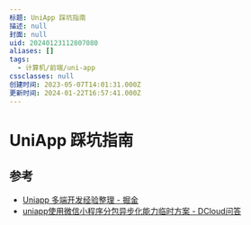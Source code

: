 ```yaml
---
标题: UniApp 踩坑指南
描述: null
封面: null
uid: 20240123112807080
aliases: []
tags:
  - 计算机/前端/uni-app
cssclasses: null
创建时间: 2023-05-07T14:01:31.000Z
更新时间: 2024-01-22T16:57:41.000Z
---
```


# UniApp 踩坑指南

## 参考

- [Uniapp 多端开发经验整理 - 掘金](https://juejin.cn/post/7138221718518595621)
- [uniapp使用微信小程序分包异步化能力临时方案 - DCloud问答](https://ask.dcloud.net.cn/article/39622)
